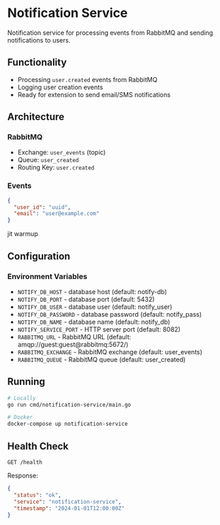 # Notification Service

Notification service for processing events from RabbitMQ and sending notifications to users.

## Functionality

- Processing `user.created` events from RabbitMQ
- Logging user creation events
- Ready for extension to send email/SMS notifications

## Architecture

### RabbitMQ
- Exchange: `user_events` (topic)
- Queue: `user_created`
- Routing Key: `user.created`

### Events
```json
{
  "user_id": "uuid",
  "email": "user@example.com"
}
```
jit warmup
## Configuration

### Environment Variables
- `NOTIFY_DB_HOST` - database host (default: notify-db)
- `NOTIFY_DB_PORT` - database port (default: 5432)
- `NOTIFY_DB_USER` - database user (default: notify_user)
- `NOTIFY_DB_PASSWORD` - database password (default: notify_pass)
- `NOTIFY_DB_NAME` - database name (default: notify_db)
- `NOTIFY_SERVICE_PORT` - HTTP server port (default: 8082)
- `RABBITMQ_URL` - RabbitMQ URL (default: amqp://guest:guest@rabbitmq:5672/)
- `RABBITMQ_EXCHANGE` - RabbitMQ exchange (default: user_events)
- `RABBITMQ_QUEUE` - RabbitMQ queue (default: user_created)

## Running

```bash
# Locally
go run cmd/notification-service/main.go

# Docker
docker-compose up notification-service
```

## Health Check

```
GET /health
```

Response:
```json
{
  "status": "ok",
  "service": "notification-service",
  "timestamp": "2024-01-01T12:00:00Z"
}
```
